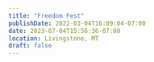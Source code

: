 ```yaml
---
title: "Freedom Fest"
publishDate: 2022-03-04T16:09:04-07:00
date: 2023-07-04T15:56:36-07:00
location: Livingstone, MT
draft: false
---
```


